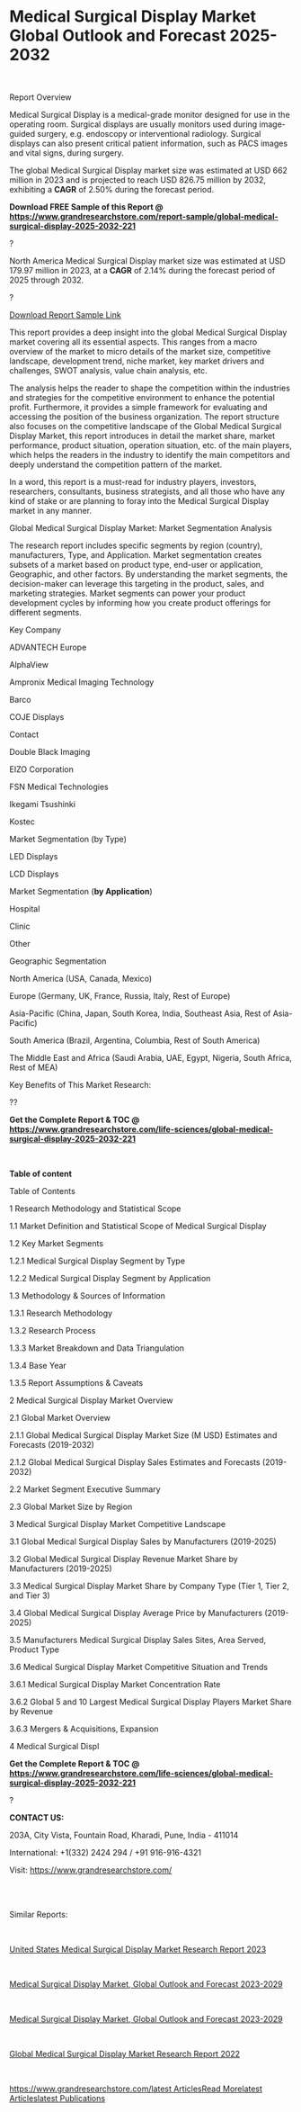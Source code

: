 <h1>Medical Surgical Display Market Global Outlook and Forecast 2025-2032</h1><br/><p>Report Overview</p>
 
 
 
 <p>Medical Surgical Display is a medical-grade monitor designed for use in the operating room. Surgical displays are usually monitors used during image-guided surgery, e.g. endoscopy or interventional radiology. Surgical displays can also present critical patient information, such as PACS images and vital signs, during surgery.</p>
 
 
 
 <p>The global Medical Surgical Display market size was estimated at USD 662 million in 2023 and is projected to reach USD 826.75 million by 2032, exhibiting a <strong>CAGR</strong> of 2.50% during the forecast period.</p>
 
 
 
 <div><b>Download FREE Sample of this Report @ <a href="https://www.grandresearchstore.com/report-sample/global-medical-surgical-display-2025-2032-221">https://www.grandresearchstore.com/report-sample/global-medical-surgical-display-2025-2032-221</a></b></div>
 
 
 
 <p>? </p>
 
 
 
 <p>North America Medical Surgical Display market size was estimated at USD 179.97 million in 2023, at a <strong>CAGR</strong> of 2.14% during the forecast period of 2025 through 2032.</p>
 
 
 
 <p>? </p>
 
 
 
 <p><a href="https://www.grandresearchstore.com/mr-admin/report-sample/global-medical-surgical-display-2025-2032-221">Download Report Sample Link</a></p>
 
 
 
 <p>This report provides a deep insight into the global Medical Surgical Display market covering all its essential aspects. This ranges from a macro overview of the market to micro details of the market size, competitive landscape, development trend, niche market, key market drivers and challenges, SWOT analysis, value chain analysis, etc.</p>
 
 
 
 <p>The analysis helps the reader to shape the competition within the industries and strategies for the competitive environment to enhance the potential profit. Furthermore, it provides a simple framework for evaluating and accessing the position of the business organization. The report structure also focuses on the competitive landscape of the Global Medical Surgical Display Market, this report introduces in detail the market share, market performance, product situation, operation situation, etc. of the main players, which helps the readers in the industry to identify the main competitors and deeply understand the competition pattern of the market.</p>
 
 
 
 <p>In a word, this report is a must-read for industry players, investors, researchers, consultants, business strategists, and all those who have any kind of stake or are planning to foray into the Medical Surgical Display market in any manner.</p>
 
 
 
 <p>Global Medical Surgical Display Market: Market Segmentation Analysis</p>
 
 
 
 <p>The research report includes specific segments by region (country), manufacturers, Type, and Application. Market segmentation creates subsets of a market based on product type, end-user or application, Geographic, and other factors. By understanding the market segments, the decision-maker can leverage this targeting in the product, sales, and marketing strategies. Market segments can power your product development cycles by informing how you create product offerings for different segments.</p>
 
 
 
 <p>Key Company</p>
 
 
 
 <p>ADVANTECH Europe</p>
 
 
 
 <p>AlphaView</p>
 
 
 
 <p>Ampronix Medical Imaging Technology</p>
 
 
 
 <p>Barco</p>
 
 
 
 <p>COJE Displays</p>
 
 
 
 <p>Contact</p>
 
 
 
 <p>Double Black Imaging</p>
 
 
 
 <p>EIZO Corporation</p>
 
 
 
 <p>FSN Medical Technologies</p>
 
 
 
 <p>Ikegami Tsushinki</p>
 
 
 
 <p>Kostec</p>
 
 
 
 <p>Market Segmentation (by Type)</p>
 
 
 
 <p>LED Displays</p>
 
 
 
 <p>LCD Displays</p>
 
 
 
 <p>Market Segmentation (<strong>by Application</strong>)</p>
 
 
 
 <p>Hospital</p>
 
 
 
 <p>Clinic</p>
 
 
 
 <p>Other</p>
 
 
 
 <p>Geographic Segmentation</p>
 
 
 
 <p>North America (USA, Canada, Mexico)</p>
 
 
 
 <p>Europe (Germany, UK, France, Russia, Italy, Rest of Europe)</p>
 
 
 
 <p>Asia-Pacific (China, Japan, South Korea, India, Southeast Asia, Rest of Asia-Pacific)</p>
 
 
 
 <p>South America (Brazil, Argentina, Columbia, Rest of South America)</p>
 
 
 
 <p>The Middle East and Africa (Saudi Arabia, UAE, Egypt, Nigeria, South Africa, Rest of MEA)</p>
 
 
 
 <p>Key Benefits of This Market Research:</p>
 
 
 
 <p>??</p>
 
 
 
 <div><b>Get the Complete Report & TOC @ <a href="https://www.grandresearchstore.com/life-sciences/global-medical-surgical-display-2025-2032-221">https://www.grandresearchstore.com/life-sciences/global-medical-surgical-display-2025-2032-221</a></b></div>
 
 
 
 <p><br />
 
 <b>Table of content</b></p>
 
 
 
 <p>Table of Contents<br />
 
 1 Research Methodology and Statistical Scope<br />
 
 1.1 Market Definition and Statistical Scope of Medical Surgical Display<br />
 
 1.2 Key Market Segments<br />
 
 1.2.1 Medical Surgical Display Segment by Type<br />
 
 1.2.2 Medical Surgical Display Segment by Application<br />
 
 1.3 Methodology & Sources of Information<br />
 
 1.3.1 Research Methodology<br />
 
 1.3.2 Research Process<br />
 
 1.3.3 Market Breakdown and Data Triangulation<br />
 
 1.3.4 Base Year<br />
 
 1.3.5 Report Assumptions & Caveats<br />
 
 2 Medical Surgical Display Market Overview<br />
 
 2.1 Global Market Overview<br />
 
 2.1.1 Global Medical Surgical Display Market Size (M USD) Estimates and Forecasts (2019-2032)<br />
 
 2.1.2 Global Medical Surgical Display Sales Estimates and Forecasts (2019-2032)<br />
 
 2.2 Market Segment Executive Summary<br />
 
 2.3 Global Market Size by Region<br />
 
 3 Medical Surgical Display Market Competitive Landscape<br />
 
 3.1 Global Medical Surgical Display Sales by Manufacturers (2019-2025)<br />
 
 3.2 Global Medical Surgical Display Revenue Market Share by Manufacturers (2019-2025)<br />
 
 3.3 Medical Surgical Display Market Share by Company Type (Tier 1, Tier 2, and Tier 3)<br />
 
 3.4 Global Medical Surgical Display Average Price by Manufacturers (2019-2025)<br />
 
 3.5 Manufacturers Medical Surgical Display Sales Sites, Area Served, Product Type<br />
 
 3.6 Medical Surgical Display Market Competitive Situation and Trends<br />
 
 3.6.1 Medical Surgical Display Market Concentration Rate<br />
 
 3.6.2 Global 5 and 10 Largest Medical Surgical Display Players Market Share by Revenue<br />
 
 3.6.3 Mergers & Acquisitions, Expansion<br />
 
 4 Medical Surgical Displ</p>
 
 
 
 <div><b>Get the Complete Report & TOC @ <a href="https://www.grandresearchstore.com/life-sciences/global-medical-surgical-display-2025-2032-221">https://www.grandresearchstore.com/life-sciences/global-medical-surgical-display-2025-2032-221</a></b></div>
 
 
 
 <p>? </p>
 
 
 
 <p><b>CONTACT US:</b><br />
 
 203A, City Vista, Fountain Road, Kharadi, Pune, India - 411014<br />
 
 International: +1(332) 2424 294 / +91 916-916-4321<br />
 
 Visit: <a href="https://www.grandresearchstore.com/">https://www.grandresearchstore.com/</a><br />
 
 <br />
 
 <br />
 
 Similar Reports:<br />
 
 <br />
 
 <a href="https://www.grandresearchstore.com/life-sciences/united-states-medical-surgical-display-2023-33">United States Medical Surgical Display Market Research Report 2023</a><br />
 
 <br />
 
 <a href="https://www.grandresearchstore.com/life-sciences/global-medical-surgical-display-forecast-2023-2029-633">Medical Surgical Display Market, Global Outlook and Forecast 2023-2029</a><br />
 
 <br />
 
 <a href="https://www.grandresearchstore.com/life-sciences/global-medical-surgical-display-forecast-2023-2029-543">Medical Surgical Display Market, Global Outlook and Forecast 2023-2029</a><br />
 
 <br />
 
 <a href="https://www.grandresearchstore.com/life-sciences/global-medical-surgical-display-2022-913">Global Medical Surgical Display Market Research Report 2022</a><br />
 
 <br />
 
 <a href="https://gyeongbokgung.com">https://www.grandresearchstore.com/</a><a href="https://hallyeomaritime.com">latest Articles</a><a href="https://jingwansa.com">Read More</a><a href="https://nguoiviet.jp/">latest Articles</a><a href="https://www.intelmarketresearch.com/">latest Publications</a></p>